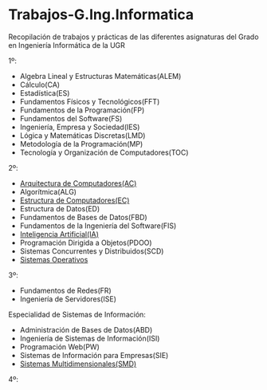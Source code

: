 # Trabajos-G.Ing.Informatica
Recopilación de trabajos y prácticas de las diferentes asignaturas del Grado en Ingeniería Informática de la UGR

1º:
- Algebra Lineal y Estructuras Matemáticas(ALEM)
- Cálculo(CA)
- Estadística(ES)
- Fundamentos Físicos y Tecnológicos(FFT)
- Fundamentos de la Programación(FP)
- Fundamentos del Software(FS)
- Ingeniería, Empresa y Sociedad(IES)
- Lógica y Matemáticas Discretas(LMD)
- Metodología de la Programación(MP)
- Tecnología y Organización de Computadores(TOC)
      
2º:
- [Arquitectura de Computadores(AC)](https://github.com/odeclasonarres/AC_UGR)
- Algorítmica(ALG)
- [Estructura de Computadores(EC)](https://github.com/odeclasonarres/Estructura-de-Computadores)
- Estructura de Datos(ED)
- Fundamentos de Bases de Datos(FBD)
- Fundamentos de la Ingeniería del Software(FIS)
- [Inteligencia Artificial(IA)](https://github.com/odeclasonarres/IA_UGR)
- Programación Dirigida a Objetos(PDOO)
- Sistemas Concurrentes y Distribuidos(SCD)
- [Sistemas Operativos](https://github.com/odeclasonarres/Sistemas-Operativos)
      
3º:
- Fundamentos de Redes(FR)
- Ingeniería de Servidores(ISE)
        
Especialidad de Sistemas de Información:
- Administración de Bases de Datos(ABD)
- Ingeniería de Sistemas de Información(ISI)
- Programación Web(PW)
- Sistemas de Información para Empresas(SIE)
- [Sistemas Multidimensionales(SMD)](https://github.com/odeclasonarres/SMD_UGR)       
        
4º:
